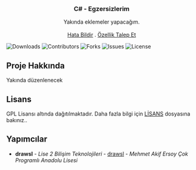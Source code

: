 <br/>
<p align="center">
  <h3 align="center">C# - Egzersizlerim</h3>

  <p align="center">
    Yakında eklemeler yapacağım.
    <br/>
    <br/>
    <a href="https://github.com/drawsl/csharp-egzersizleri/issues">Hata Bildir</a>
    .
    <a href="https://github.com/drawsl/csharp-egzersizleri/issues">Özellik Talep Et</a>
  </p>
</p>

![Downloads](https://img.shields.io/github/downloads/drawsl/csharp-egzersizleri/total) ![Contributors](https://img.shields.io/github/contributors/drawsl/csharp-egzersizleri?color=dark-green) ![Forks](https://img.shields.io/github/forks/drawsl/csharp-egzersizleri?style=social) ![Issues](https://img.shields.io/github/issues/drawsl/csharp-egzersizleri) ![License](https://img.shields.io/github/license/drawsl/csharp-egzersizleri) 

## Proje Hakkında
Yakında düzenlenecek

## Lisans

GPL Lisansı altında dağıtılmaktadır. Daha fazla bilgi için [LİSANS](https://github.com/drawsl/csharp-egzersizleri/blob/master/LICENSE) dosyasına bakınız..
## Yapımcılar

* **drawsl** - *Lise 2 Bilişim Teknolojileri* - [drawsl](https://github.com/drawsl/) - *Mehmet Akif Ersoy Çok Programlı Anadolu Lisesi*
